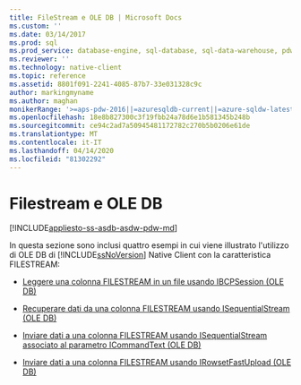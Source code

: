 ```yaml
---
title: FileStream e OLE DB | Microsoft Docs
ms.custom: ''
ms.date: 03/14/2017
ms.prod: sql
ms.prod_service: database-engine, sql-database, sql-data-warehouse, pdw
ms.reviewer: ''
ms.technology: native-client
ms.topic: reference
ms.assetid: 8801f091-2241-4085-87b7-33e031328c9c
author: markingmyname
ms.author: maghan
monikerRange: '>=aps-pdw-2016||=azuresqldb-current||=azure-sqldw-latest||>=sql-server-2016||=sqlallproducts-allversions||>=sql-server-linux-2017||=azuresqldb-mi-current'
ms.openlocfilehash: 18e8b827300c3f19fbb24a78d6e1b581345b248b
ms.sourcegitcommit: ce94c2ad7a50945481172782c270b5b0206e61de
ms.translationtype: MT
ms.contentlocale: it-IT
ms.lasthandoff: 04/14/2020
ms.locfileid: "81302292"
---
```

# <a name="filestream-and-ole-db"></a>Filestream e OLE DB
[!INCLUDE[appliesto-ss-asdb-asdw-pdw-md](../../../includes/appliesto-ss-asdb-asdw-pdw-md.md)]

  In questa sezione sono inclusi quattro esempi in cui viene illustrato l'utilizzo di OLE DB di [!INCLUDE[ssNoVersion](../../../includes/ssnoversion-md.md)] Native Client con la caratteristica FILESTREAM:  
  
-   [Leggere una colonna FILESTREAM in un file usando IBCPSession &#40;OLE DB&#41;](../../../relational-databases/native-client-ole-db-how-to/filestream/read-a-filestream-column-to-file-using-ibcpsession-ole-db.md)  
  
-   [Recuperare dati da una colonna FILESTREAM usando ISequentialStream &#40;OLE DB&#41;](../../../relational-databases/native-client-ole-db-how-to/filestream/retrieve-data-from-a-filestream-column-using-isequentialstream-ole-db.md)  
  
-   [Inviare dati a una colonna FILESTREAM usando ISequentialStream associato al parametro ICommandText &#40;OLE DB&#41;](../../../relational-databases/native-client-ole-db-how-to/filestream/send-data-to-filestream-isequentialstream-bound-to-icommandtext.md)  
  
-   [Inviare dati a una colonna FILESTREAM usando IRowsetFastUpload &#40;OLE DB&#41;](../../../relational-databases/native-client-ole-db-how-to/filestream/send-data-to-a-filestream-column-using-irowsetfastupload-ole-db.md)  
  
  
